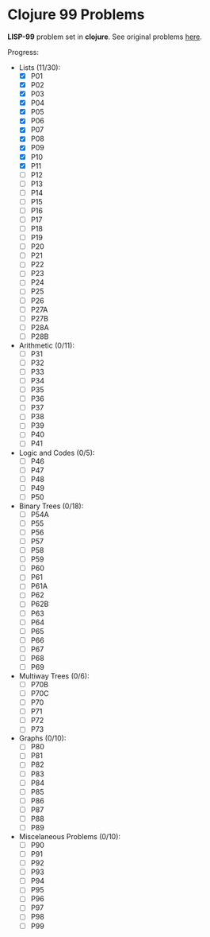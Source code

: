 # Clojure 99 Problems

**LISP-99** problem set in **clojure**.
See original problems [here](http://www.ic.unicamp.br/~meidanis/courses/mc336/2006s2/funcional/L-99_Ninety-Nine_Lisp_Problems.html).

Progress:
- Lists (11/30):
  - [x] P01
  - [x] P02
  - [x] P03
  - [x] P04
  - [x] P05
  - [x] P06
  - [x] P07
  - [x] P08
  - [x] P09
  - [x] P10
  - [x] P11
  - [ ] P12
  - [ ] P13
  - [ ] P14
  - [ ] P15
  - [ ] P16
  - [ ] P17
  - [ ] P18
  - [ ] P19
  - [ ] P20
  - [ ] P21
  - [ ] P22
  - [ ] P23
  - [ ] P24
  - [ ] P25
  - [ ] P26
  - [ ] P27A
  - [ ] P27B
  - [ ] P28A
  - [ ] P28B

- Arithmetic (0/11):
  - [ ] P31
  - [ ] P32
  - [ ] P33
  - [ ] P34
  - [ ] P35
  - [ ] P36
  - [ ] P37
  - [ ] P38
  - [ ] P39
  - [ ] P40
  - [ ] P41

- Logic and Codes (0/5):
  - [ ] P46
  - [ ] P47
  - [ ] P48
  - [ ] P49
  - [ ] P50

- Binary Trees (0/18):
  - [ ] P54A
  - [ ] P55
  - [ ] P56
  - [ ] P57
  - [ ] P58
  - [ ] P59
  - [ ] P60
  - [ ] P61
  - [ ] P61A
  - [ ] P62
  - [ ] P62B
  - [ ] P63
  - [ ] P64
  - [ ] P65
  - [ ] P66
  - [ ] P67
  - [ ] P68
  - [ ] P69

- Multiway Trees (0/6):
  - [ ] P70B
  - [ ] P70C
  - [ ] P70
  - [ ] P71
  - [ ] P72
  - [ ] P73

- Graphs (0/10):
  - [ ] P80
  - [ ] P81
  - [ ] P82
  - [ ] P83
  - [ ] P84
  - [ ] P85
  - [ ] P86
  - [ ] P87
  - [ ] P88
  - [ ] P89

- Miscelaneous Problems (0/10):
  - [ ] P90
  - [ ] P91
  - [ ] P92
  - [ ] P93
  - [ ] P94
  - [ ] P95
  - [ ] P96
  - [ ] P97
  - [ ] P98
  - [ ] P99
